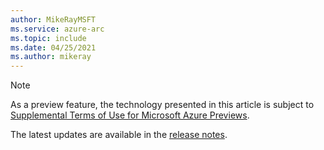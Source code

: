 ```yaml
---
author: MikeRayMSFT
ms.service: azure-arc
ms.topic: include
ms.date: 04/25/2021
ms.author: mikeray
---
```

> [!NOTE]
> As a preview feature, the technology presented in this article is subject to [Supplemental Terms of Use for Microsoft Azure Previews](https://azure.microsoft.com/support/legal/preview-supplemental-terms/).
>
> The latest updates are available in the [release notes](../articles/azure-arc/data/release-notes.md).
>